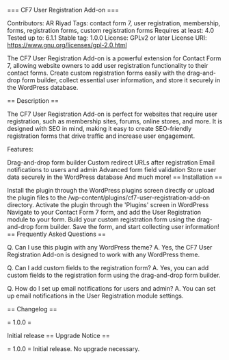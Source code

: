 === CF7 User Registration Add-on ===

Contributors: AR Riyad
Tags: contact form 7, user registration, membership, forms, registration forms, custom registration forms
Requires at least: 4.0
Tested up to: 6.1.1
Stable tag: 1.0.0
License: GPLv2 or later
License URI: https://www.gnu.org/licenses/gpl-2.0.html

The CF7 User Registration Add-on is a powerful extension for Contact Form 7, allowing website owners to add user registration functionality to their contact forms. Create custom registration forms easily with the drag-and-drop form builder, collect essential user information, and store it securely in the WordPress database.

== Description ==

The CF7 User Registration Add-on is perfect for websites that require user registration, such as membership sites, forums, online stores, and more. It is designed with SEO in mind, making it easy to create SEO-friendly registration forms that drive traffic and increase user engagement.

Features:

Drag-and-drop form builder
Custom redirect URLs after registration
Email notifications to users and admin
Advanced form field validation
Store user data securely in the WordPress database
And much more!
== Installation ==

Install the plugin through the WordPress plugins screen directly or upload the plugin files to the /wp-content/plugins/cf7-user-registration-add-on directory.
Activate the plugin through the 'Plugins' screen in WordPress
Navigate to your Contact Form 7 form, and add the User Registration module to your form.
Build your custom registration form using the drag-and-drop form builder.
Save the form, and start collecting user information!
== Frequently Asked Questions ==

Q. Can I use this plugin with any WordPress theme?
A. Yes, the CF7 User Registration Add-on is designed to work with any WordPress theme.

Q. Can I add custom fields to the registration form?
A. Yes, you can add custom fields to the registration form using the drag-and-drop form builder.

Q. How do I set up email notifications for users and admin?
A. You can set up email notifications in the User Registration module settings.

== Changelog ==

= 1.0.0 =

Initial release
== Upgrade Notice ==

= 1.0.0 =
Initial release. No upgrade necessary.

